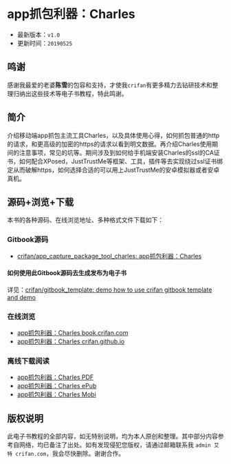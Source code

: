 # app抓包利器：Charles

* 最新版本：`v1.0`
* 更新时间：`20190525`

## 鸣谢

感谢我最爱的老婆**陈雪**的包容和支持，才使我`crifan`有更多精力去钻研技术和整理归纳出这些技术等电子书教程，特此鸣谢。

## 简介

介绍移动端app抓包主流工具Charles，以及具体使用心得，如何抓包普通的http的请求，和更高级的加密的https的请求以看到明文数据。再介绍Charles使用期间的注意事项，常见的坑等。期间涉及到如何给手机端安装Charles的ssl的CA证书，如何配合XPosed，JustTrustMe等框架、工具，插件等去实现绕过ssl证书绑定从而破解https，如何选择合适的可以用上JustTrustMe的安卓模拟器或者安卓真机。

## 源码+浏览+下载

本书的各种源码、在线浏览地址、多种格式文件下载如下：

### Gitbook源码

* [crifan/app_capture_package_tool_charles: app抓包利器：Charles](https://github.com/crifan/app_capture_package_tool_charles)

#### 如何使用此Gitbook源码去生成发布为电子书

详见：[crifan/gitbook_template: demo how to use crifan gitbook template and demo](https://github.com/crifan/gitbook_template)

### 在线浏览

* [app抓包利器：Charles book.crifan.com](http://book.crifan.com/books/app_capture_package_tool_charles/website)
* [app抓包利器：Charles crifan.github.io](https://crifan.github.io/app_capture_package_tool_charles/website)

### 离线下载阅读

* [app抓包利器：Charles PDF](http://book.crifan.com/books/app_capture_package_tool_charles/pdf/app_capture_package_tool_charles.pdf)
* [app抓包利器：Charles ePub](http://book.crifan.com/books/app_capture_package_tool_charles/epub/app_capture_package_tool_charles.epub)
* [app抓包利器：Charles Mobi](http://book.crifan.com/books/app_capture_package_tool_charles/mobi/app_capture_package_tool_charles.mobi)

## 版权说明

此电子书教程的全部内容，如无特别说明，均为本人原创和整理。其中部分内容参考自网络，均已备注了出处。如有发现侵犯您版权，请通过邮箱联系我 `admin 艾特 crifan.com`，我会尽快删除。谢谢合作。